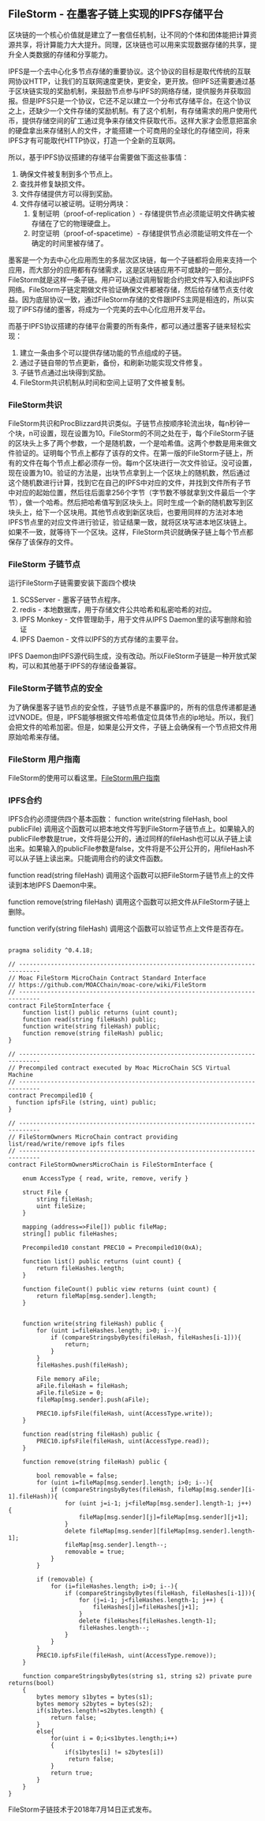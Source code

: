 ## FileStorm - 在墨客子链上实现的IPFS存储平台

区块链的一个核心价值就是建立了一套信任机制，让不同的个体和团体能把计算资源共享，将计算能力大大提升。同理，区块链也可以用来实现数据存储的共享，提升全人类数据的存储和分享能力。

IPFS是一个去中心化多节点存储的重要协议。这个协议的目标是取代传统的互联网协议HTTP，让我们的互联网速度更快，更安全，更开放。但IPFS还需要通过基于区块链实现的奖励机制，来鼓励节点参与IPFS的网络存储，提供服务并获取回报。但是IPFS只是一个协议，它还不足以建立一个分布式存储平台。在这个协议之上，还缺少一个文件存储的奖励机制。有了这个机制，有存储需求的用户使用代币，提供存储空间的矿工通过竞争来存储文件获取代币。这样大家才会愿意把富余的硬盘拿出来存储别人的文件，才能搭建一个可商用的全球化的存储空间，将来IPFS才有可能取代HTTP协议，打造一个全新的互联网。

所以，基于IPFS协议搭建的存储平台需要做下面这些事情：

1. 确保文件被复制到多个节点上。
1. 查找并修复缺损文件。
1. 文件存储提供方可以得到奖励。
1. 文件存储可以被证明。证明分两块：
    1. 复制证明（proof-of-replication ）- 存储提供节点必须能证明文件确实被存储在了它的物理硬盘上。
    2. 时空证明（proof-of-spacetime）- 存储提供节点必须能证明文件在一个确定的时间里被存储了。

墨客是一个为去中心化应用而生的多层次区块链，每一个子链都将会用来支持一个应用，而大部分的应用都有存储需求，这是区块链应用不可或缺的一部分。FileStorm就是这样一条子链。用户可以通过调用智能合约把文件写入和读出IPFS网络。FileStorm子链定期做文件验证确保文件都被存储，然后给存储节点支付收益。因为底层协议一致，通过FileStorm存储的文件跟IPFS主网是相连的，所以实现了IPFS存储的墨客，将成为一个完美的去中心化应用开发平台。

而基于IPFS协议搭建的存储平台需要的所有条件，都可以通过墨客子链来轻松实现：

1. 建立一条由多个可以提供存储功能的节点组成的子链。
1. 通过子链自带的节点更新，备份，和刷新功能实现文件修复。
1. 子链节点通过出块得到奖励。
1. FileStorm共识机制从时间和空间上证明了文件被复制。

### FileStorm共识

FileStorm共识和ProcBlizzard共识类似。子链节点按顺序轮流出块，每n秒钟一个块，n可设置，现在设置为10。FileStorm的不同之处在于，每个FileStorm子链的区块头上多了两个参数，一个是随机数，一个是哈希值。这两个参数是用来做文件验证的。证明每个节点上都存了该存的文件。在第一版的FileStorm子链上，所有的文件在每个节点上都必须存一份。每m个区块进行一次文件验证。没可设置，现在设置为10。验证的方法是，出块节点拿到上一个区块上的随机数，然后通过这个随机数进行计算，找到它在自己的IPFS中对应的文件，并找到文件所有子节中对应的起始位置，然后往后面拿256个字节（字节数不够就拿到文件最后一个字节），做一个哈希。然后把哈希值写到区块头上。同时生成一个新的随机数写到区块头上，给下一个区块用。其他节点收到新区块后，也要用同样的方法对本地IPFS节点里的对应文件进行验证，验证结果一致，就将区块写进本地区块链上。如果不一致，就等待下一个区块。这样，FileStorm共识就确保子链上每个节点都保存了该保存的文件。

### FileStorm 子链节点

运行FileStorm子链需要安装下面四个模块

1. SCSServer - 墨客子链节点程序。
1. redis - 本地数据库，用于存储文件公共哈希和私密哈希的对应。
1. IPFS Monkey - 文件管理助手，用于文件从IPFS Daemon里的读写删除和验证
1. IPFS Daemon - 文件以IPFS的方式存储的主要平台。

IPFS Daemon由IPFS源代码生成，没有改动。所以FileStorm子链是一种开放式架构，可以和其他基于IPFS的存储设备兼容。

### FileStorm子链节点的安全

为了确保墨客子链节点的安全性，子链节点是不暴露IP的，所有的信息传递都是通过VNODE。但是，IPFS能够根据文件哈希值定位具体节点的ip地址。所以，我们会把文件的哈希加密。但是，如果是公开文件，子链上会确保有一个节点把文件用原始哈希来存储。

### FileStorm 用户指南

FileStorm的使用可以看这里。[FileStorm用户指南](FileStormUserGuide.md)

### IPFS合约

IPFS合约必须提供四个基本函数：
function write(string fileHash, bool publicFile)
调用这个函数可以把本地文件写到FileStorm子链节点上。如果输入的publicFile参数是true，文件将是公开的，通过同样的fileHash也可以从子链上读出来。如果输入的publicFile参数是false，文件将是不公开公开的，用fileHash不可以从子链上读出来。只能调用合约的读文件函数。

function read(string fileHash)
调用这个函数可以把FileStorm子链节点上的文件读到本地IPFS Daemon中来。

function remove(string fileHash)
调用这个函数可以把文件从FileStorm子链上删除。

function verify(string fileHash)
调用这个函数可以验证节点上文件是否存在。

```

pragma solidity ^0.4.18;

// ----------------------------------------------------------------------------
// Moac FileStorm MicroChain Contract Standard Interface
// https://github.com/MOACChain/moac-core/wiki/FileStorm
// ----------------------------------------------------------------------------
contract FileStormInterface {
    function list() public returns (uint count);
    function read(string fileHash) public;
    function write(string fileHash) public;
    function remove(string fileHash) public;
}

// ----------------------------------------------------------------------------
// Precompiled contract executed by Moac MicroChain SCS Virtual Machine
// ----------------------------------------------------------------------------
contract Precompiled10 {
  function ipfsFile (string, uint) public;
}

// ----------------------------------------------------------------------------
// FileStormOwners MicroChain contract providing list/read/write/remove ipfs files
// ----------------------------------------------------------------------------
contract FileStormOwnersMicroChain is FileStormInterface {
    
    enum AccessType { read, write, remove, verify }

    struct File {
        string fileHash;
        uint fileSize;
    }

    mapping (address=>File[]) public fileMap;
    string[] public fileHashes;

    Precompiled10 constant PREC10 = Precompiled10(0xA); 
    
    function list() public returns (uint count) {
        return fileHashes.length;
    }
    
    function fileCount() public view returns (uint count) {
        return fileMap[msg.sender].length;
    }

    
    function write(string fileHash) public {
        for (uint i=fileHashes.length; i>0; i--){
            if (compareStringsbyBytes(fileHash, fileHashes[i-1])){
                return;
            }
        }
        fileHashes.push(fileHash);
        
        File memory aFile;
        aFile.fileHash = fileHash;
        aFile.fileSize = 0;
        fileMap[msg.sender].push(aFile);

        PREC10.ipfsFile(fileHash, uint(AccessType.write));
    }
    
    function read(string fileHash) public {
        PREC10.ipfsFile(fileHash, uint(AccessType.read));
    }
    
    function remove(string fileHash) public {

        bool removable = false;
        for (uint i=fileMap[msg.sender].length; i>0; i--){
            if (compareStringsbyBytes(fileHash, fileMap[msg.sender][i-1].fileHash)){
                for (uint j=i-1; j<fileMap[msg.sender].length-1; j++) {
                    fileMap[msg.sender][j]=fileMap[msg.sender][j+1];
                }
                delete fileMap[msg.sender][fileMap[msg.sender].length-1];
                fileMap[msg.sender].length--;
                removable = true;
            }
        }
        
        if (removable) {
            for (i=fileHashes.length; i>0; i--){
                if (compareStringsbyBytes(fileHash, fileHashes[i-1])){
                    for (j=i-1; j<fileHashes.length-1; j++) {
                        fileHashes[j]=fileHashes[j+1];
                    }
                    delete fileHashes[fileHashes.length-1];
                    fileHashes.length--;
                }
            }
        }
        PREC10.ipfsFile(fileHash, uint(AccessType.remove));
    }
    
    function compareStringsbyBytes(string s1, string s2) private pure returns(bool)
    {
        bytes memory s1bytes = bytes(s1);
        bytes memory s2bytes = bytes(s2);
        if(s1bytes.length!=s2bytes.length) {
            return false;
        }
        else{
            for(uint i = 0;i<s1bytes.length;i++)
            {
                if(s1bytes[i] != s2bytes[i])
                 return false;
            }
            return true;
        }
    }
}
```

FileStorm子链技术于2018年7月14日正式发布。